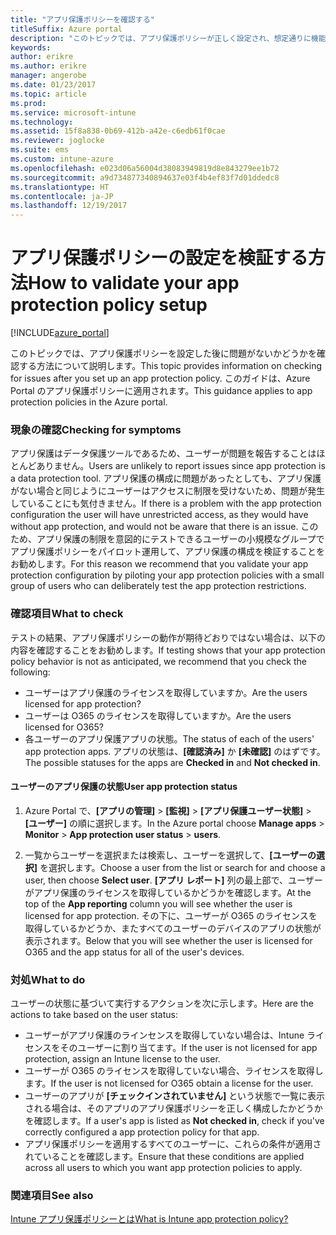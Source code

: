 ```yaml
---
title: "アプリ保護ポリシーを確認する"
titleSuffix: Azure portal
description: "このトピックでは、アプリ保護ポリシーが正しく設定され、想定通りに機能するかどうかをテストおよび検証する方法について説明します。\""
keywords: 
author: erikre
ms.author: erikre
manager: angerobe
ms.date: 01/23/2017
ms.topic: article
ms.prod: 
ms.service: microsoft-intune
ms.technology: 
ms.assetid: 15f8a838-0b69-412b-a42e-c6edb61f0cae
ms.reviewer: joglocke
ms.suite: ems
ms.custom: intune-azure
ms.openlocfilehash: e023d06a56004d38083949819d8e843279ee1b72
ms.sourcegitcommit: a9d734877340894637e03f4b4ef83f7d01ddedc8
ms.translationtype: HT
ms.contentlocale: ja-JP
ms.lasthandoff: 12/19/2017
---
```

# <a name="how-to-validate-your-app-protection-policy-setup"></a><span data-ttu-id="43a4e-103">アプリ保護ポリシーの設定を検証する方法</span><span class="sxs-lookup"><span data-stu-id="43a4e-103">How to validate your app protection policy setup</span></span>

[!INCLUDE[azure_portal](./includes/azure_portal.md)]


<span data-ttu-id="43a4e-104">このトピックでは、アプリ保護ポリシーを設定した後に問題がないかどうかを確認する方法について説明します。</span><span class="sxs-lookup"><span data-stu-id="43a4e-104">This topic provides information on checking for issues after you set up an app protection policy.</span></span> <span data-ttu-id="43a4e-105">このガイドは、Azure Portal のアプリ保護ポリシーに適用されます。</span><span class="sxs-lookup"><span data-stu-id="43a4e-105">This guidance applies to app protection policies in the Azure portal.</span></span>

### <a name="checking-for-symptoms"></a><span data-ttu-id="43a4e-106">現象の確認</span><span class="sxs-lookup"><span data-stu-id="43a4e-106">Checking for symptoms</span></span>
<span data-ttu-id="43a4e-107">アプリ保護はデータ保護ツールであるため、ユーザーが問題を報告することはほとんどありません。</span><span class="sxs-lookup"><span data-stu-id="43a4e-107">Users are unlikely to report issues since app protection is a data protection tool.</span></span> <span data-ttu-id="43a4e-108">アプリ保護の構成に問題があったとしても、アプリ保護がない場合と同じようにユーザーはアクセスに制限を受けないため、問題が発生していることにも気付きません。</span><span class="sxs-lookup"><span data-stu-id="43a4e-108">If there is a problem with the app protection configuration the user will have unrestricted access, as they would have without app protection, and would not be aware that there is an issue.</span></span> <span data-ttu-id="43a4e-109">このため、アプリ保護の制限を意図的にテストできるユーザーの小規模なグループでアプリ保護ポリシーをパイロット運用して、アプリ保護の構成を検証することをお勧めします。</span><span class="sxs-lookup"><span data-stu-id="43a4e-109">For this reason we recommend that you validate your app protection configuration by piloting your app protection policies with a small group of users who can deliberately test the app protection restrictions.</span></span>


### <a name="what-to-check"></a><span data-ttu-id="43a4e-110">確認項目</span><span class="sxs-lookup"><span data-stu-id="43a4e-110">What to check</span></span>

<span data-ttu-id="43a4e-111">テストの結果、アプリ保護ポリシーの動作が期待どおりではない場合は、以下の内容を確認することをお勧めします。</span><span class="sxs-lookup"><span data-stu-id="43a4e-111">If testing shows that your app protection policy behavior is not as anticipated, we recommend that you check the following:</span></span>

- <span data-ttu-id="43a4e-112">ユーザーはアプリ保護のライセンスを取得していますか。</span><span class="sxs-lookup"><span data-stu-id="43a4e-112">Are the users licensed for app protection?</span></span>
- <span data-ttu-id="43a4e-113">ユーザーは O365 のライセンスを取得していますか。</span><span class="sxs-lookup"><span data-stu-id="43a4e-113">Are the users licensed for O365?</span></span>
- <span data-ttu-id="43a4e-114">各ユーザーのアプリ保護アプリの状態。</span><span class="sxs-lookup"><span data-stu-id="43a4e-114">The status of each of the users' app protection apps.</span></span> <span data-ttu-id="43a4e-115">アプリの状態は、**[確認済み]** か **[未確認]** のはずです。</span><span class="sxs-lookup"><span data-stu-id="43a4e-115">The possible statuses for the apps are **Checked in** and **Not checked in**.</span></span>

#### <a name="user-app-protection-status"></a><span data-ttu-id="43a4e-116">ユーザーのアプリ保護の状態</span><span class="sxs-lookup"><span data-stu-id="43a4e-116">User app protection status</span></span>
1. <span data-ttu-id="43a4e-117">Azure Portal で、**[アプリの管理]** > **[監視]** >  **[アプリ保護ユーザー状態]** > **[ユーザー]** の順に選択します。</span><span class="sxs-lookup"><span data-stu-id="43a4e-117">In the Azure portal choose **Manage apps** > **Monitor** >  **App protection user status** > **users**.</span></span>

2. <span data-ttu-id="43a4e-118">一覧からユーザーを選択または検索し、ユーザーを選択して、**[ユーザーの選択]** を選択します。</span><span class="sxs-lookup"><span data-stu-id="43a4e-118">Choose a user from the list or search for and choose a user, then choose **Select user**.</span></span> <span data-ttu-id="43a4e-119">**[アプリ レポート]** 列の最上部で、ユーザーがアプリ保護のライセンスを取得しているかどうかを確認します。</span><span class="sxs-lookup"><span data-stu-id="43a4e-119">At the top of the **App reporting** column you will see whether the user is licensed for app protection.</span></span> <span data-ttu-id="43a4e-120">その下に、ユーザーが O365 のライセンスを取得しているかどうか、またすべてのユーザーのデバイスのアプリの状態が表示されます。</span><span class="sxs-lookup"><span data-stu-id="43a4e-120">Below that you will see whether the user is licensed for O365 and the app status for all of the user's devices.</span></span>



### <a name="what-to-do"></a><span data-ttu-id="43a4e-121">対処</span><span class="sxs-lookup"><span data-stu-id="43a4e-121">What to do</span></span>
<span data-ttu-id="43a4e-122">ユーザーの状態に基づいて実行するアクションを次に示します。</span><span class="sxs-lookup"><span data-stu-id="43a4e-122">Here are the actions to take based on the user status:</span></span>

- <span data-ttu-id="43a4e-123">ユーザーがアプリ保護のラインセンスを取得していない場合は、Intune ライセンスをそのユーザーに割り当てます。</span><span class="sxs-lookup"><span data-stu-id="43a4e-123">If the user is not licensed for app protection, assign an Intune license to the user.</span></span>
- <span data-ttu-id="43a4e-124">ユーザーが O365 のライセンスを取得していない場合、ライセンスを取得します。</span><span class="sxs-lookup"><span data-stu-id="43a4e-124">If the user is not licensed for O365 obtain a license for the user.</span></span>
- <span data-ttu-id="43a4e-125">ユーザーのアプリが **[チェックインされていません]** という状態で一覧に表示される場合は、そのアプリのアプリ保護ポリシーを正しく構成したかどうかを確認します。</span><span class="sxs-lookup"><span data-stu-id="43a4e-125">If a user's app is listed as **Not checked in**, check if you've correctly configured a app protection policy for that app.</span></span>
- <span data-ttu-id="43a4e-126">アプリ保護ポリシーを適用するすべてのユーザーに、これらの条件が適用されていることを確認します。</span><span class="sxs-lookup"><span data-stu-id="43a4e-126">Ensure that these conditions are applied across all users to which you want app protection policies to apply.</span></span>

### <a name="see-also"></a><span data-ttu-id="43a4e-127">関連項目</span><span class="sxs-lookup"><span data-stu-id="43a4e-127">See also</span></span>

[<span data-ttu-id="43a4e-128">Intune アプリ保護ポリシーとは</span><span class="sxs-lookup"><span data-stu-id="43a4e-128">What is Intune app protection policy?</span></span>](app-protection-policies.md)
